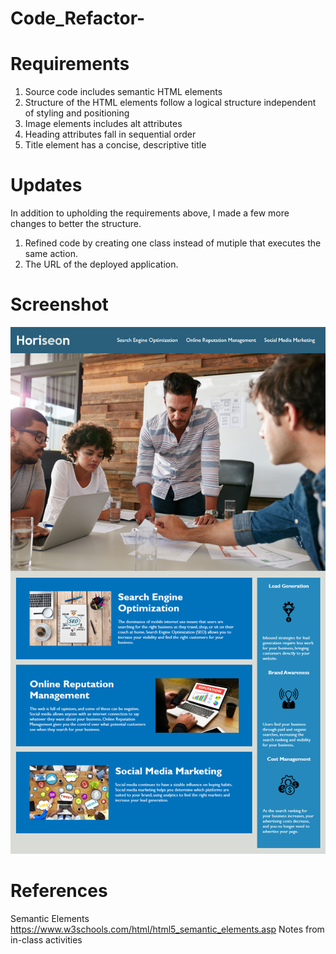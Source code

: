 # Code_Refactor-
# Requirements 
1. Source code includes semantic HTML elements  
2. Structure of the HTML elements follow a logical structure independent of styling and positioning 
3. Image elements includes alt attributes
4. Heading attributes fall in sequential order
5. Title element has a concise, descriptive title 
# Updates 
In addition to upholding the requirements above, I made a few more changes to better the structure. 
1. Refined code by creating one class instead of mutiple that executes the same action. 
2. The URL of the deployed application.

# Screenshot 
![Screenshot](images/Sreenshot.png)
# References 
Semantic Elements 
https://www.w3schools.com/html/html5_semantic_elements.asp 
Notes from in-class activities 
